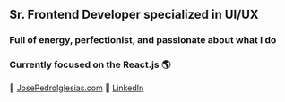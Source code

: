 ## Sr. Frontend Developer specialized in UI/UX
### Full of energy, perfectionist, and passionate about what I do

### Currently focused on the React.js 🌎

🚀 <a href="http://josepedroiglesias.com">JosePedroIglesias.com</a>
🔗 <a href="https://www.linkedin.com/in/josepedroiglesias">LinkedIn</a>
